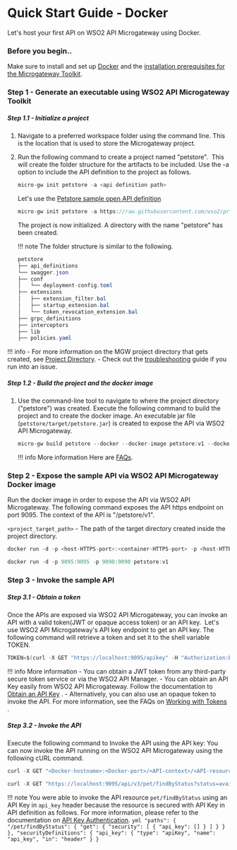 # Quick Start Guide - Docker

Let's host your first API on WSO2 API Microgateway using Docker.

### Before you begin..

Make sure to install and set up [Docker](https://www.docker.com) and the [installation prerequisites for the Microgateway Toolkit]({{base_path}}/install-and-setup/install-on-vm/#microgateway-toolkit).

### Step 1 - Generate an executable using WSO2 API Microgateway Toolkit

##### Step 1.1 - Initialize a project

1.  Navigate to a preferred workspace folder using the command line. This is the location that is used to store the Microgateway project.
2.  Run the following command to create a project named "petstore".  This will create the folder structure for the artifacts to be included. Use the -a option to include the API definition to the project as follows.

    ``` java
    micro-gw init petstore -a <api definition path>
    ```

    Let's use the [Petstore sample open API definition](https://petstore.swagger.io/)

    ``` java
    micro-gw init petstore -a https://raw.githubusercontent.com/wso2/product-microgateway/master/samples/petstore_v3.yaml
    ```

    The project is now initialized. A directory with the name "petstore" has been created.

    !!! note
        The folder structure is similar to the following.
    ``` java
    petstore
    ├── api_definitions
    └── swagger.json
    ├── conf
    │   └── deployment-config.toml
    ├── extensions
    │   ├── extension_filter.bal
    │   ├── startup_extension.bal
    │   └── token_revocation_extension.bal
    ├── grpc_definitions
    ├── interceptors
    ├── lib
    ├── policies.yaml
    ```

!!! info
    -   For more information on the MGW project directory that gets created, see [Project Directory]({{base_path}}/reference/project-directory/).
    -   Check out the [troubleshooting]({{base_path}}/troubleshooting/troubleshooting/) guide if you run into an issue.

##### Step 1.2 - Build the project and the docker image

1.  Use the command-line tool to navigate to where the project directory ("petstore") was created. Execute the following command to build the project and to create the docker image.
    An executable jar file (`petstore/target/petstore.jar`) is created to expose the API via WSO2 API Microgateway.

    ``` java
    micro-gw build petstore --docker --docker-image petstore:v1 --docker-base-image wso2/wso2micro-gw:3.2.0
    ```

    !!! info
        More information
        Here are [FAQs]({{base_path}}/faqs/).

### Step 2 - Expose the sample API via WSO2 API Microgateway Docker image

Run the docker image in order to expose the API via WSO2 API Microgateway. The following command exposes the API https endpoint on port 9095. The context of the API is "/petstore/v1".

  `<project_target_path>` -  The path of the target directory created inside the project directory.

``` java tab="Format"
docker run -d -p <host-HTTPS-port>:<container-HTTPS-port> -p <host-HTTP-port>:<container-HTTP-port> <MGW-Docker-image-name>
```

``` java tab="Example"
docker run -d -p 9095:9095 -p 9090:9090 petstore:v1
```

### Step 3 - Invoke the sample API
##### Step 3.1 - Obtain a token

Once the APIs are exposed via WSO2 API Microgateway, you can invoke an API with a valid token(JWT or opaque access token) or an API key.  Let's use WSO2 API Microgateway's API key endpoint to get an API key. The following command will retrieve a token and set it to the shell variable TOKEN.

``` java tab="Sample Token"
TOKEN=$(curl -X GET "https://localhost:9095/apikey" -H "Authorization:Basic YWRtaW46YWRtaW4=" -k)
```

!!! info
    More information
    -   You can obtain a JWT token from any third-party secure token service or via the WSO2 API Manager.
    -   You can obtain an API Key easily from WSO2 API Microgateway. Follow the documentation to [Obtain an API Key]({{base_path}}/how-tos/security/api-key-security-token-service/) .
    -   Alternatively, you can also use an opaque token to invoke the API.
    For more information, see the FAQs on [Working with Tokens]({{base_path}}/references/faqs/#WorkingwithTokens) .

##### Step 3.2 - Invoke the API

Execute the following command to Invoke the API using the API key: You can now invoke the API running on the WSO2 API Microgateway using the following cURL command.

``` java tab="Format"
curl -X GET "<Docker-hostname>:<Docker-port>/<API-context>/<API-resource>" -H "accept: application/xml" -H "api_key:$TOKEN" -k
```

``` java tab="Example"
curl -X GET "https://localhost:9095/api/v3/pet/findByStatus?status=available" -H "accept: application/json" -H "api_key:$TOKEN" -k
```

!!! note
    You were able to invoke the API resource `pet/findByStatus` using an API Key in `api_key` header because the resource is secured with API Key in API definition as follows. For more information, please refer to the documentation on [API Key Authentication]({{base_path}}/how-tos/security/api-authentication/api-key-authentication/).
    ```yml
    "paths": {
      "/pet/findByStatus": {
        "get": {
          "security": [
            {
              "api_key": []
            }
          ]
        }
      }
    },
    "securityDefinitions": {
      "api_key": {
        "type": "apiKey",
        "name": "api_key",
        "in": "header"
      }
    }
    ```


